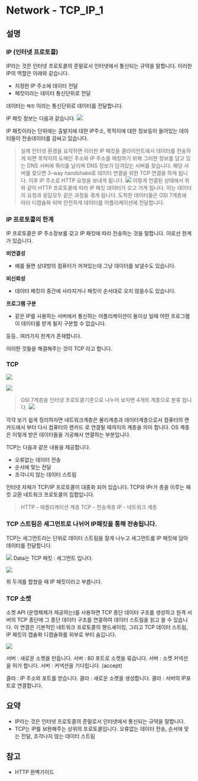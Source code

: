 # Network - TCP_IP_1

## 설명

### IP (인터넷 프로토콜)

IP라는 것은 인터넷 프로토콜의 준말로서 인터넷에서 통신되는 규약을 말합니다.
이러한 IP의 역할은 아래와 같습니다.

- 지정한 IP 주소에 데이터 전달
- 패킷이라는 데이터 통신단위로 전달

데이터는 `패킷` 이라는 통신단위로 데이터를 전달합니다.

IP 패킷 정보는 다음과 같습니다.
![](https://images.velog.io/images/doodream/post/703bc656-dfa3-44e1-bc50-826f905573b5/image.png)

IP 패킷이라는 단위에는 출발지에 대한 IP주소, 목적지에 대한 정보등이 들어있는 데이터들이 전송데이터를 감싸고 있습니다.

> 실제 인터넷 환경을 요약하면 이러한 IP 패킷을 클라이언트에서 데이터를 전송하게 되면 목적지의 도메인 주소와 IP 주소를 매칭하기 위해 그러한 정보를 담고 있는 DNS 서버에 쿼리를 날리며 DNS 정보가 담겨있는 서버를 찾습니다. 해당 서버를 찾으면 3-way handshake로 데이터 연결을 위한 TCP 연결을 하게 됩니다. 이후 IP 주소로 HTTP 요청을 보내게 됩니다.
> ![](https://images.velog.io/images/doodream/post/0c3cb5f0-7ee4-4ebe-a191-e677bab1b516/image.png)
> 이렇게 연결된 상태에서 위와 같이 HTTP 프로토콜에 따라 IP 패킷 데이터가 오고 가게 됩니다. 이는 데이터의 요청과 응답모두 같은 과정을 겪게 됩니다. 도착한 데이터들은 OSI 7계층에 따라 디캡슐화 되며 안전하게 데이터를 어플리케이션에 전달합니다.

### IP 프로토콜의 한계

IP 프로토콜은 IP 주소정보를 갖고 IP 패킷에 따라 전송하는 것을 말합니다. 이로선 한계가 있습니다.

**비연결성**

- 예를 들면 상대방의 컴퓨터가 꺼져있는데 그냥 데이터를 보낼수도 있습니다.

**비신뢰성**

- 데이터 패킷이 중간에 사라지거나 패킷이 순서대로 오지 않을수도 있습니다.

**프로그램 구분**

- 같은 IP를 사용하는 서버에서 통신하는 어플리케이션이 둘이상 일때 어떤 프로그램이 데이터를 받게 될지 구분할 수 없습니다.

등등.. 여러가지 한계가 존재합니다.

이러한 것들을 해결해주는 것이 TCP 라고 합니다.

### TCP

![](https://images.velog.io/images/doodream/post/088773e3-8009-4caf-b8de-f968513d2ede/image.png)

![](https://images.velog.io/images/doodream/post/b4e690a7-1522-4de6-9c69-9e935e88f60a/image.png)

> OSI 7계층을 인터넷 프로토콜기준으로 나누어 보자면 4개의 계층으로 분류 됩니다.
> ![](https://images.velog.io/images/doodream/post/13d124c6-7580-4c40-88fe-f626343ab9a5/image.png)

각각 보기 쉽게 정리하자면 네트워크계층은 물리계층과 데이터계층으로서 컴퓨터의 랜카드에서 부터 다시 컴퓨터의 랜카드 로 연결될 때까지의 계층을 의미 합니다.
OS 계층은 이렇게 받은 데이터들을 가공해서 연결하는 부분입니다.

TCP는 다음과 같은 내용을 제공합니다.

- 오류없는 데이터 전송
- 순서에 맞는 전달
- 조각나지 않는 데이터 스트림

인터넷 자체가 TCP/IP 프로토콜이 대중화 되어 있습니다. TCP와 IPr가 층을 이루는 패킷 교환 네트워크 프로토콜의 집합입니다.

> HTTP - 애플리케이션 계층
> TCP - 전송계층
> IP - 네트워크 계층

### TCP 스트림은 세그먼트로 나뉘어 IP패킷을 통해 전송됩니다.

TCP는 세그먼트라는 단위로 데이터 스트림을 잘게 나누고 세그먼트를 IP 패킷에 담아 데이터를 전달합니다.

![](https://images.velog.io/images/doodream/post/4a458d4a-300e-4129-8e2b-6d3a84c084e8/image.png)
Data는 TCP 패킷 : 세그먼트 입니다.

![](https://images.velog.io/images/doodream/post/2e36402c-58fa-417a-9cb2-f8830e578c75/image.png)

위 두개를 합쳤을 때 IP 패킷이라고 부릅니다.

### TCP 소켓

소켓 API (운영체제가 제공하는)를 사용하면 TCP 종단 데이터 구조를 생성하고 원격 서버의 TCP 종단에 그 종단 데이터 구조를 연결하여 데이터 스트림을 읽고 쓸 수 있습니다. 이 연결은 기본적인 네트워크 프로토콜의 핸드셰이킹, 그리고 TCP 데이터 스트림, IP 패킷의 캡슐화 디캡슐화를 외부로 부터 숨깁니다.

![](https://images.velog.io/images/doodream/post/4298a291-40c5-48e2-8c6f-e76be058b959/image.png)

서버 : 새로운 소켓을 만듭니다.
서버 : 80 포트로 소켓을 묶습니다.
서버 : 소켓 커넥션을 허가 합니다.
서버 : 커넥션을 기다립니다. (accept)

클라 : IP 주소와 포트를 얻습니다.
클라 : 새로운 소켓을 생성합니다.
클라 : 서버의 IP포트로 연결합니다.

## 요약

- IP라는 것은 인터넷 프로토콜의 준말로서 인터넷에서 통신되는 규약을 말합니다.
- TCP는 IP를 보완해주는 상위의 프로토콜입니다. 오류없는 데이터 전송, 순서에 맞는 전달, 조각나지 않는 데이터 스트림

## 참고

- HTTP 완벽가이드
